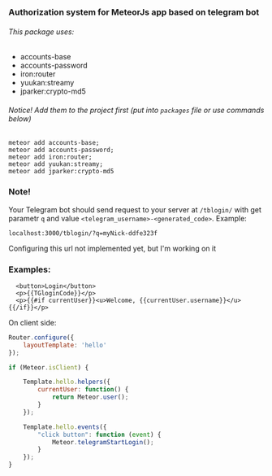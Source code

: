 ### Authorization system for MeteorJs app based on telegram bot
###### This package uses:
* accounts-base
* accounts-password
* iron:router
* yuukan:streamy
* jparker:crypto-md5

###### Notice! Add them to the project first (put into `packages` file or use commands below)

```
meteor add accounts-base;
meteor add accounts-password;
meteor add iron:router;
meteor add yuukan:streamy;
meteor add jparker:crypto-md5
```

### Note!

Your Telegram bot should send request to your server at `/tblogin/` with get parametr `q` and value `<telegram_username>-<generated_code>`.
Example:
```
localhost:3000/tblogin/?q=myNick-ddfe323f
```

Configuring this url not implemented yet, but I'm working on it

### Examples:

```language-html
  <button>Login</button>
  <p>{{TGloginCode}}</p>
  <p>{{#if currentUser}}<u>Welcome, {{currentUser.username}}</u>{{/if}}</p>
```

On client side:

```javascript
Router.configure({
	layoutTemplate: 'hello'
});

if (Meteor.isClient) {

	Template.hello.helpers({
		currentUser: function() {
			return Meteor.user();
		}
	});

	Template.hello.events({
		"click button": function (event) {
			Meteor.telegramStartLogin();
		}
	});
}
```
